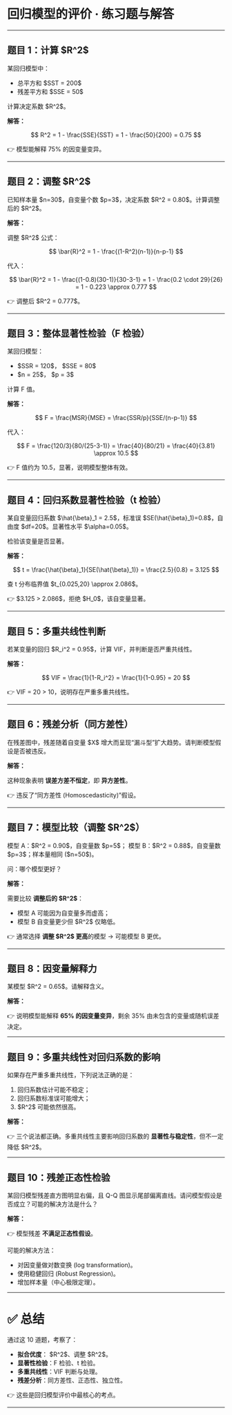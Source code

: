 
# 回归模型的评价 · 练习题与解答

---

## 题目 1：计算 \$R^2\$

某回归模型中：

* 总平方和 \$SST = 200\$
* 残差平方和 \$SSE = 50\$

计算决定系数 \$R^2\$。

**解答：**

$$
R^2 = 1 - \frac{SSE}{SST} = 1 - \frac{50}{200} = 0.75
$$

👉 模型能解释 75% 的因变量变异。

---

## 题目 2：调整 \$R^2\$

已知样本量 \$n=30\$，自变量个数 \$p=3\$，决定系数 \$R^2 = 0.80\$。计算调整后的 \$R^2\$。

**解答：**

调整 \$R^2\$ 公式：

$$
\bar{R}^2 = 1 - \frac{(1-R^2)(n-1)}{n-p-1}
$$

代入：

$$
\bar{R}^2 = 1 - \frac{(1-0.8)(30-1)}{30-3-1}
= 1 - \frac{0.2 \cdot 29}{26}
= 1 - 0.223 \approx 0.777
$$

👉 调整后 \$R^2 = 0.777\$。

---

## 题目 3：整体显著性检验（F 检验）

某回归模型：

* \$SSR = 120\$， \$SSE = 80\$
* \$n = 25\$， \$p = 3\$

计算 F 值。

**解答：**

$$
F = \frac{MSR}{MSE} = \frac{SSR/p}{SSE/(n-p-1)}
$$

代入：

$$
F = \frac{120/3}{80/(25-3-1)} = \frac{40}{80/21} = \frac{40}{3.81} \approx 10.5
$$

👉 F 值约为 10.5，显著，说明模型整体有效。

---

## 题目 4：回归系数显著性检验（t 检验）

某自变量回归系数 \$\hat{\beta}\_1 = 2.5\$，标准误 \$SE(\hat{\beta}\_1)=0.8\$，自由度 \$df=20\$。显著性水平 \$\alpha=0.05\$。

检验该变量是否显著。

**解答：**

$$
t = \frac{\hat{\beta}_1}{SE(\hat{\beta}_1)} = \frac{2.5}{0.8} = 3.125
$$

查 t 分布临界值 \$t\_{0.025,20} \approx 2.086\$。

👉 \$3.125 > 2.086\$，拒绝 \$H\_0\$，该自变量显著。

---

## 题目 5：多重共线性判断

若某变量的回归 \$R\_i^2 = 0.95\$，计算 VIF，并判断是否严重共线性。

**解答：**

$$
VIF = \frac{1}{1-R_i^2} = \frac{1}{1-0.95} = 20
$$

👉 VIF = 20 > 10，说明存在严重多重共线性。

---

## 题目 6：残差分析（同方差性）

在残差图中，残差随着自变量 \$X\$ 增大而呈现“漏斗型”扩大趋势。请判断模型假设是否被违反。

**解答：**

这种现象表明 **误差方差不恒定**，即 **异方差性**。

👉 违反了“同方差性 (Homoscedasticity)”假设。

---

## 题目 7：模型比较（调整 \$R^2\$）

模型 A：\$R^2 = 0.90\$，自变量数 \$p=5\$；
模型 B：\$R^2 = 0.88\$，自变量数 \$p=3\$；样本量相同 (\$n=50\$)。

问：哪个模型更好？

**解答：**

需要比较 **调整后的 \$R^2\$**：

* 模型 A 可能因为自变量多而虚高；
* 模型 B 自变量更少但 \$R^2\$ 仅略低。

👉 通常选择 **调整 \$R^2\$ 更高**的模型 → 可能模型 B 更优。

---

## 题目 8：因变量解释力

某模型 \$R^2 = 0.65\$。请解释含义。

**解答：**

👉 说明模型能解释 **65% 的因变量变异**，剩余 35% 由未包含的变量或随机误差决定。

---

## 题目 9：多重共线性对回归系数的影响

如果存在严重多重共线性，下列说法正确的是：

1. 回归系数估计可能不稳定；
2. 回归系数标准误可能增大；
3. \$R^2\$ 可能依然很高。

**解答：**

👉 三个说法都正确。多重共线性主要影响回归系数的 **显著性与稳定性**，但不一定降低 \$R^2\$。

---

## 题目 10：残差正态性检验

某回归模型残差直方图明显右偏，且 Q-Q 图显示尾部偏离直线。请问模型假设是否成立？可能的解决方法是什么？

**解答：**

👉 模型残差 **不满足正态性假设**。

可能的解决方法：

* 对因变量做对数变换 (log transformation)。
* 使用稳健回归 (Robust Regression)。
* 增加样本量（中心极限定理）。

---

# ✅ 总结

通过这 10 道题，考察了：

* **拟合优度**： \$R^2\$、调整 \$R^2\$。
* **显著性检验**：F 检验、t 检验。
* **多重共线性**：VIF 判断与处理。
* **残差分析**：同方差性、正态性、独立性。

👉 这些是回归模型评价中最核心的考点。

---




